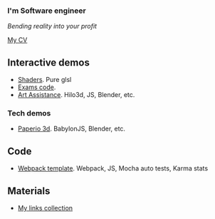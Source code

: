 ### I'm Software engineer
*Bending reality into your profit*

[My CV](http://www.tynrare.net/docs/resume-2020.pdf)

## Interactive demos

- [Shaders](http://www.tynrare.net/apps/experiments/shaders/). Pure glsl
- [Exams code](http://www.tynrare.net/apps/exams/).
- [Art Assistance](http://www.tynrare.net/apps/projects/art-assistance/?meshname=cube). Hilo3d, JS, Blender, etc.

### Tech demos

- [Paperio 3d](http://www.tynrare.net/apps/demos/a/). BabylonJS, Blender, etc.

## Code

- [Webpack template](https://github.com/tynrare/webpack-template). Webpack, JS, Mocha auto tests, Karma stats

## Materials

- [My links collection](https://gist.github.com/tynrare/428cfbf55960c37cf39a812ad6afeebf)

